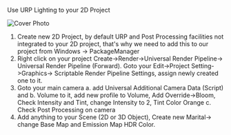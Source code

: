 Use URP Lighting to your 2D Project

![Cover Photo](doc/cover.PNG)

1. Create new 2D Project, by default URP and Post Processing facilities not integrated to your 2D project, that's why we need to add this to our project from Windows -> PackageManager
2. Right click on your project Create->Render->Universal Render Pipeline-> Universal Render Pipeline (Forward). Goto your Edit->Project Setting->Graphics-> Scriptable Render Pipeline Settings, assign newly created one to it.
3. Goto your main camera
a. add Universal Additional Camera Data (Script) and
b. Volume to it, add new profile to Volume, Add Override->Bloom, Check Intensity and Tint, change Intensity to 2, Tint Color Orange
c. Check Post Processing on camera
4. Add anything to your Scene (2D or 3D Object), Create new Marital-> change Base Map and Emission Map HDR Color.
